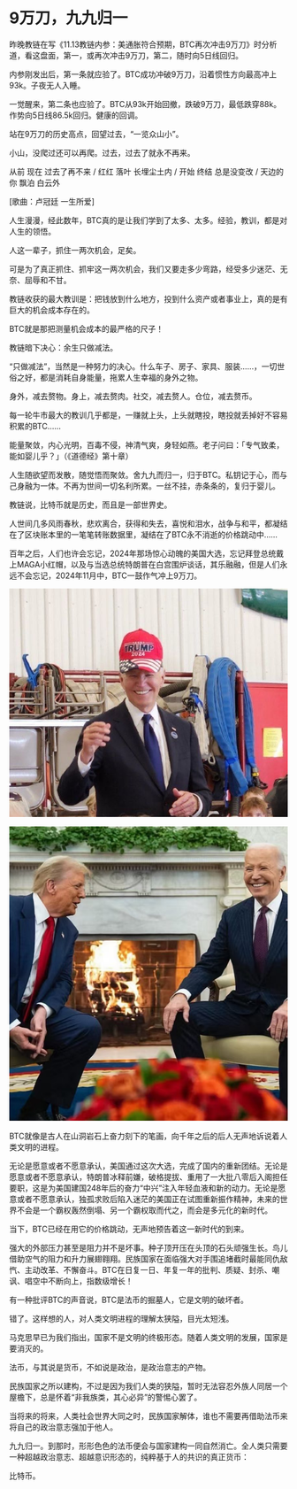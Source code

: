 # 9万刀，九九归一

昨晚教链在写《11.13教链内参：美通胀符合预期，BTC再次冲击9万刀》时分析道，看这盘面，第一，或再次冲击9万刀，第二，随时向5日线回归。

内参刚发出后，第一条就应验了。BTC成功冲破9万刀，沿着惯性方向最高冲上93k。子夜无人入睡。

一觉醒来，第二条也应验了。BTC从93k开始回撤，跌破9万刀，最低跌穿88k。作势向5日线86.5k回归。健康的回调。

站在9万刀的历史高点，回望过去，“一览众山小”。

小山，没爬过还可以再爬。过去，过去了就永不再来。

从前 现在 过去了再不来 / 红红 落叶 长埋尘土内 / 开始 终结 总是没变改 / 天边的你 飘泊 白云外

[歌曲：卢冠廷 一生所爱]

人生漫漫，经此数年，BTC真的是让我们学到了太多、太多。经验，教训，都是对人生的领悟。

人这一辈子，抓住一两次机会，足矣。

可是为了真正抓住、抓牢这一两次机会，我们又要走多少弯路，经受多少迷茫、无奈、屈辱和不甘。

教链收获的最大教训是：把钱放到什么地方，投到什么资产或者事业上，真的是有巨大的机会成本存在的。

BTC就是那把测量机会成本的最严格的尺子！

教链暗下决心：余生只做减法。

“只做减法”，当然是一种努力的决心。什么车子、房子、家具、服装……，一切世俗之好，都是消耗自身能量，拖累人生幸福的身外之物。

身外，减去赘物。身上，减去赘肉。社交，减去赘人。仓位，减去赘币。

每一轮牛市最大的教训几乎都是，一赚就上头，上头就瞎投，瞎投就丢掉好不容易积累的BTC……

能量聚敛，内心光明，百毒不侵，神清气爽，身轻如燕。老子问曰：「专气致柔，能如婴儿乎？」（《道德经》第十章）

人生随欲望而发散，随觉悟而聚敛。舍九九而归一，归于BTC。私钥记于心，而与己身融为一体。不再为世间一切名利所累。一丝不挂，赤条条的，复归于婴儿。

教链说，比特币就是历史，而且是一部世界史。

人世间几多风雨春秋，悲欢离合，获得和失去，喜悦和泪水，战争与和平，都凝结在了区块账本里的一笔笔转账数据里，凝结在了BTC永不消逝的价格跳动中……

百年之后，人们也许会忘记，2024年那场惊心动魄的美国大选，忘记拜登总统戴上MAGA小红帽，以及与当选总统特朗普在白宫围炉谈话，其乐融融，但是人们永远不会忘记，2024年11月中，BTC一鼓作气冲上9万刀。

![](2024-11-14-A01.jpeg)

![](2024-11-14-A02.jpeg)

BTC就像是古人在山洞岩石上奋力刻下的笔画，向千年之后的后人无声地诉说着人类文明的进程。

无论是愿意或者不愿意承认，美国通过这次大选，完成了国内的重新团结。无论是愿意或者不愿意承认，特朗普冰释前嫌，破格提拔、重用了一大批八零后入阁担任要职，这是为美国建国248年后的奋力“中兴”注入年轻血液和新的动力。无论是愿意或者不愿意承认，独孤求败后陷入迷茫的美国正在试图重新振作精神，未来的世界不会是一个霸权轰然倒塌、另一个霸权取而代之，而会是多元化的新时代。

当下，BTC已经在用它的价格跳动，无声地预告着这一新时代的到来。

强大的外部压力甚至是阻力并不是坏事。种子顶开压在头顶的石头顽强生长。鸟儿借助空气的阻力和升力展翅翱翔。民族国家在面临强大对手围追堵截时最能同仇敌忾、主动改革、不懈奋斗。BTC在日复一日、年复一年的批判、质疑、封杀、嘲讽、唱空中不断向上，指数级增长！

有一种批评BTC的声音说，BTC是法币的掘墓人，它是文明的破坏者。

错了。这样想的人，对人类文明进程的理解太狭隘，目光太短浅。

马克思早已为我们指出，国家不是文明的终极形态。随着人类文明的发展，国家是要消灭的。

法币，与其说是货币，不如说是政治，是政治意志的产物。

民族国家之所以建构，不过是因为我们人类的狭隘，暂时无法容忍外族人同居一个屋檐下，总是怀着“非我族类，其心必异”的警惕心罢了。

当将来的将来，人类社会世界大同之时，民族国家解体，谁也不需要再借助法币来将自己的政治意志强加于他人。

九九归一。到那时，形形色色的法币便会与国家建构一同自然消亡。全人类只需要一种超越政治意志、超越意识形态的，纯粹基于人的共识的真正货币：

比特币。

